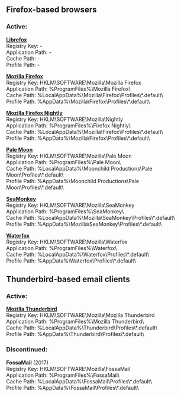 ## Firefox-based browsers ##

### Active: ####

**[Librefox](https://github.com/intika/Librefox/)**  
Registry Key: -  
Application Path: -  
Cache Path: -  
Profile Path: -

**[Mozilla Firefox](https://www.mozilla.org/firefox/)**  
Registry Key: HKLM\\SOFTWARE\\Mozilla\\Mozilla Firefox  
Application Path: %ProgramFiles%\\Mozilla Firefox\\  
Cache Path: %LocalAppData%\\Mozilla\\Firefox\\Profiles\\\*.default\\  
Profile Path: %AppData%\\Mozilla\\Firefox\\Profiles\\\*.default\\

**[Mozilla Firefox Nightly](https://www.mozilla.org/firefox/channel/desktop/)**  
Registry Key: HKLM\\SOFTWARE\\Mozilla\\Nightly  
Application Path: %ProgramFiles%\\Firefox Nightly\\  
Cache Path: %LocalAppData%\\Mozilla\\Firefox\\Profiles\\\*.default\\  
Profile Path: %AppData%\\Mozilla\\Firefox\\Profiles\\\*.default\\

**[Pale Moon](https://www.palemoon.org)**  
Registry Key: HKLM\\SOFTWARE\\Mozilla\\Pale Moon  
Application Path: %ProgramFiles%\\Pale Moon\\  
Cache Path: %LocalAppData%\\Moonchild Productions\\Pale Moon\\Profiles\\\*.default\\  
Profile Path: %AppData%\\Moonchild Productions\\Pale Moon\\Profiles\\\*.default\\

**[SeaMonkey](https://www.seamonkey-project.org)**  
Registry Key: HKLM\\SOFTWARE\\Mozilla\\SeaMonkey  
Application Path: %ProgramFiles%\\SeaMonkey\\  
Cache Path: %LocalAppData%\\Mozilla\\SeaMonkey\\Profiles\\\*.default\\  
Profile Path: %AppData%\\Mozilla\\SeaMonkey\\Profiles\\\*.default\\

**[Waterfox](https://www.waterfoxproject.org)**  
Registry Key: HKLM\\SOFTWARE\\Mozilla\\Waterfox  
Application Path: %ProgramFiles%\\Waterfox\\  
Cache Path: %LocalAppData%\\Waterfox\\Profiles\\\*.default\\  
Profile Path: %AppData%\\Waterfox\\Profiles\\\*.default\\

## Thunderbird-based email clients ##

### Active: ####

**[Mozilla Thunderbird](https://www.thunderbird.net)**  
Registry Key: HKLM\\SOFTWARE\\Mozilla\\Mozilla Thunderbird  
Application Path: %ProgramFiles%\\Mozilla Thunderbird\\  
Cache Path: %LocalAppData%\\Thunderbird\\Profiles\\\*.default\\  
Profile Path: %AppData%\\Thunderbird\\Profiles\\\*.default\\

### Discontinued: ###

**FossaMail** (2017)  
Registry Key: HKLM\\SOFTWARE\\Mozilla\\FossaMail  
Application Path: %ProgramFiles%\\FossaMail\\  
Cache Path: %LocalAppData%\\FossaMail\\Profiles\\\*.default\\  
Profile Path: %AppData%\\FossaMail\\Profiles\\\*.default\\ 
